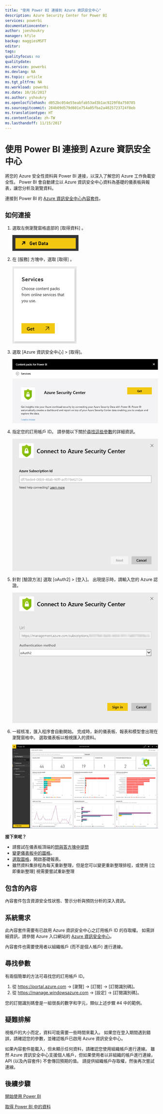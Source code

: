 ```yaml
---
title: "使用 Power BI 連接到 Azure 資訊安全中心"
description: Azure Security Center for Power BI
services: powerbi
documentationcenter: 
author: joeshoukry
manager: kfile
backup: maggiesMSFT
editor: 
tags: 
qualityfocus: no
qualitydate: 
ms.service: powerbi
ms.devlang: NA
ms.topic: article
ms.tgt_pltfrm: NA
ms.workload: powerbi
ms.date: 10/16/2017
ms.author: yshoukry
ms.openlocfilehash: d052bc054e55eabfab53ad3b1ac9229f0a750785
ms.sourcegitcommit: 284b09d579d601e754a05fba2a4025723724f8eb
ms.translationtype: HT
ms.contentlocale: zh-TW
ms.lasthandoff: 11/15/2017
---
```

# <a name="connect-to-azure-security-center-with-power-bi"></a>使用 Power BI 連接到 Azure 資訊安全中心
將您的 Azure 安全性資料與 Power BI 連接，以深入了解您的 Azure 工作負載安全性。 Power BI 會自動建立以 Azure 資訊安全中心資料為基礎的儀表板與報表，讓您分析及瀏覽資料。

連接到 Power BI 的 [Azure 資訊安全中心內容套件](https://app.powerbi.com/getdata/services/azure-security-center)。

## <a name="how-to-connect"></a>如何連接
1. 選取左側瀏覽窗格底部的 [取得資料]  。
   
   ![](media/service-connect-to-azure-security-center/getdata.png)
2. 在 [服務]  方塊中，選取 [取得] 。
   
   ![](media/service-connect-to-azure-security-center/services.png)
3. 選取 [Azure 資訊安全中心] \> [取得]。
   
   ![](media/service-connect-to-azure-security-center/asc.png)
4. 指定您的訂用帳戶 ID。 請參閱以下關於[尋找這些參數](#FindingParams)的詳細資訊。
   
   ![](media/service-connect-to-azure-security-center/params.png)
5. 針對 [驗證方法] 選取 [oAuth2] \> [登入]。 出現提示時，請輸入您的 Azure 認證。
   
    ![](media/service-connect-to-azure-security-center/creds.png)
6. 一經核准，匯入程序會自動開始。 完成時，新的儀表板、報表和模型會出現在瀏覽窗格中。 選取儀表板以檢視匯入的資料。
   
     ![](media/service-connect-to-azure-security-center/dashboard.png)

**接下來呢？**

* 請嘗試在儀表板頂端的[問與答方塊中提問](service-q-and-a.md)
* [變更儀表板中的圖格](service-dashboard-edit-tile.md)。
* [選取圖格](service-dashboard-tiles.md)，開啟基礎報表。
* 雖然資料集排程為每天重新整理，但是您可以變更重新整理排程，或使用 [立即重新整理] 視需要嘗試重新整理

## <a name="whats-included"></a>包含的內容
內容套件包含資源安全性狀態、警示分析與預防分析的深入資訊。

## <a name="system-requirements"></a>系統需求
此內容套件需要有已啟用 Azure 資訊安全中心之訂用帳戶 ID 的存取權。 如需詳細資訊，請參閱 Azure 入口網站的 [Azure 資訊安全中心](https://portal.azure.com/#blade/Microsoft_Azure_Security/SecurityDashboardStartBladeV2)。

內容套件也需要使用者以組織帳戶 (而不是個人帳戶) 進行連線。

<a name="FindingParams"></a>

## <a name="finding-parameters"></a>尋找參數
有兩個簡單的方法可尋找您的訂用帳戶 ID。

1. 從 https://portal.azure.com -&gt; [瀏覽] -&gt; [訂閱] -&gt; [訂閱識別碼]。
2. 從 https://manage.windowsazure.com -&gt; [設定] -&gt; [訂閱識別碼]。

您的訂閱識別碼會是一組很長的數字和字元，類似上述步驟 \#4 中的範例。 

## <a name="troubleshooting"></a>疑難排解
視帳戶的大小而定，資料可能需要一些時間來載入。 如果您在登入期間遇到錯誤，請確認您的參數，並確認帳戶已啟用 Azure 資訊安全中心。

如果內容套件能載入，但未顯示任何資料，請確認您使用組織帳戶進行連線。 雖然 Azure 資訊安全中心支援個人帳戶，但如果使用者以非組織的帳戶進行連線，API (以及內容套件) 不會傳回預期的值。 請提供組織帳戶存取權，然後再次嘗試連線。

## <a name="next-steps"></a>後續步驟
[開始使用 Power BI](service-get-started.md)

[取得 Power BI 中的資料](service-get-data.md)

